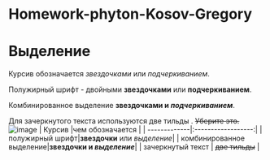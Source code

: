 # Homework-phyton-Kosov-Gregory
# Выделение

Курсив обозначается *звездочками* или _подчеркиванием_.

Полужирный шрифт - двойными **звездочками** или __подчеркиванием__.

Комбинированное выделение **звездочками и _подчеркиванием_**.

Для зачеркнутого текста используются две тильды . ~~Уберите это.~~
![image](https://github.com/grishabubalgum228/Homework-phyton-Kosov-Gregory/assets/154060946/acc6d414-612a-4d5e-b143-684ee8bc169f)
| Курсив       |чем обозначается    |
| -------------|:------------------:| 
| полужирный шрифт|**звездочки** или _выделение_|
| комбинированное выделение|**звездочки и _выделение_**|
| зачеркнутый текст  | ~~две тильды~~ |
